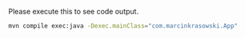 Please execute this to see code output. 

```bash
mvn compile exec:java -Dexec.mainClass="com.marcinkrasowski.App"
```
